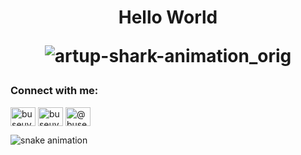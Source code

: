 <h1 align="center">Hello World

 


![artup-shark-animation_orig](https://i.giphy.com/media/v1.Y2lkPTc5MGI3NjExMWJ3Njh2eWtoZnA5a2w1YmFjaXF3cXY3OHExczR0d3VqcmMxY3hwaSZlcD12MV9pbnRlcm5hbF9naWZfYnlfaWQmY3Q9Zw/fUpVxgPx4VEfXWNh4K/giphy-downsized-large.gif)



<h3 align="left">Connect with me:</h3>
<p align="left">
<a href="https://twitter.com/buseuys_" target="blank"><img align="center" src="https://raw.githubusercontent.com/rahuldkjain/github-profile-readme-generator/master/src/images/icons/Social/twitter.svg" alt="buseuys_" height="30" width="40" /></a>
<a href="https://linkedin.com/in/buseuysaler" target="blank"><img align="center" src="https://raw.githubusercontent.com/rahuldkjain/github-profile-readme-generator/master/src/images/icons/Social/linked-in-alt.svg" alt="buseuysaler" height="30" width="40" /></a>
<a href="https://medium.com/@buseuys" target="blank"><img align="center" src="https://raw.githubusercontent.com/rahuldkjain/github-profile-readme-generator/master/src/images/icons/Social/medium.svg" alt="@buseuys" height="30" width="40" /></a>
</p>

![snake animation](https://github.com/<buseuys>/<buseuys>/blob/output/github-contribution-grid-snake2.svg)







